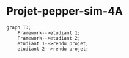 # Projet-pepper-sim-4A

```mermaid
graph TD;
    Framework-->etudiant 1;
    Framework-->etudiant 2;
    etudiant 1-->rendu projet;
    etudiant 2-->rendu projet;
```
